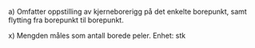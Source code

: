 a) Omfatter oppstilling av kjerneborerigg på det enkelte borepunkt, samt flytting fra borepunkt til borepunkt.

x) Mengden måles som antall borede peler. Enhet: stk

